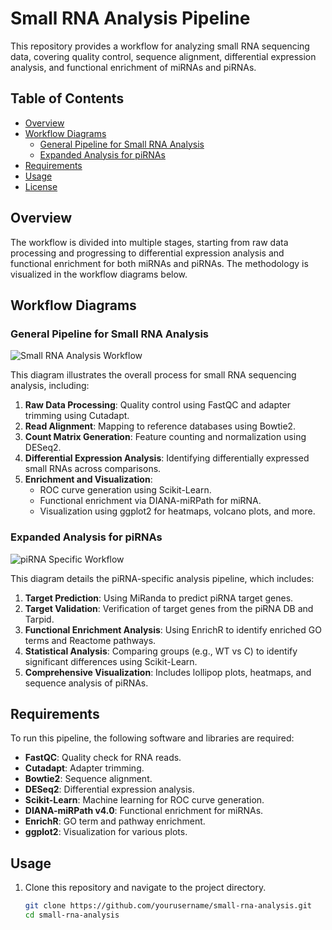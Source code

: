 # Small RNA Analysis Pipeline

This repository provides a workflow for analyzing small RNA sequencing data, covering quality control, sequence alignment, differential expression analysis, and functional enrichment of miRNAs and piRNAs.

## Table of Contents
- [Overview](#overview)
- [Workflow Diagrams](#workflow-diagrams)
  - [General Pipeline for Small RNA Analysis](#general-pipeline-for-small-rna-analysis)
  - [Expanded Analysis for piRNAs](#expanded-analysis-for-pirnas)
- [Requirements](#requirements)
- [Usage](#usage)
- [License](#license)

## Overview

The workflow is divided into multiple stages, starting from raw data processing and progressing to differential expression analysis and functional enrichment for both miRNAs and piRNAs. The methodology is visualized in the workflow diagrams below.

## Workflow Diagrams

### General Pipeline for Small RNA Analysis

![Small RNA Analysis Workflow](path/to/your/image1.jpg)

This diagram illustrates the overall process for small RNA sequencing analysis, including:
1. **Raw Data Processing**: Quality control using FastQC and adapter trimming using Cutadapt.
2. **Read Alignment**: Mapping to reference databases using Bowtie2.
3. **Count Matrix Generation**: Feature counting and normalization using DESeq2.
4. **Differential Expression Analysis**: Identifying differentially expressed small RNAs across comparisons.
5. **Enrichment and Visualization**:
   - ROC curve generation using Scikit-Learn.
   - Functional enrichment via DIANA-miRPath for miRNA.
   - Visualization using ggplot2 for heatmaps, volcano plots, and more.

### Expanded Analysis for piRNAs

![piRNA Specific Workflow](path/to/your/image2.png)

This diagram details the piRNA-specific analysis pipeline, which includes:
1. **Target Prediction**: Using MiRanda to predict piRNA target genes.
2. **Target Validation**: Verification of target genes from the piRNA DB and Tarpid.
3. **Functional Enrichment Analysis**: Using EnrichR to identify enriched GO terms and Reactome pathways.
4. **Statistical Analysis**: Comparing groups (e.g., WT vs C) to identify significant differences using Scikit-Learn.
5. **Comprehensive Visualization**: Includes lollipop plots, heatmaps, and sequence analysis of piRNAs.

## Requirements

To run this pipeline, the following software and libraries are required:
- **FastQC**: Quality check for RNA reads.
- **Cutadapt**: Adapter trimming.
- **Bowtie2**: Sequence alignment.
- **DESeq2**: Differential expression analysis.
- **Scikit-Learn**: Machine learning for ROC curve generation.
- **DIANA-miRPath v4.0**: Functional enrichment for miRNAs.
- **EnrichR**: GO term and pathway enrichment.
- **ggplot2**: Visualization for various plots.

## Usage

1. Clone this repository and navigate to the project directory.
   ```bash
   git clone https://github.com/yourusername/small-rna-analysis.git
   cd small-rna-analysis
